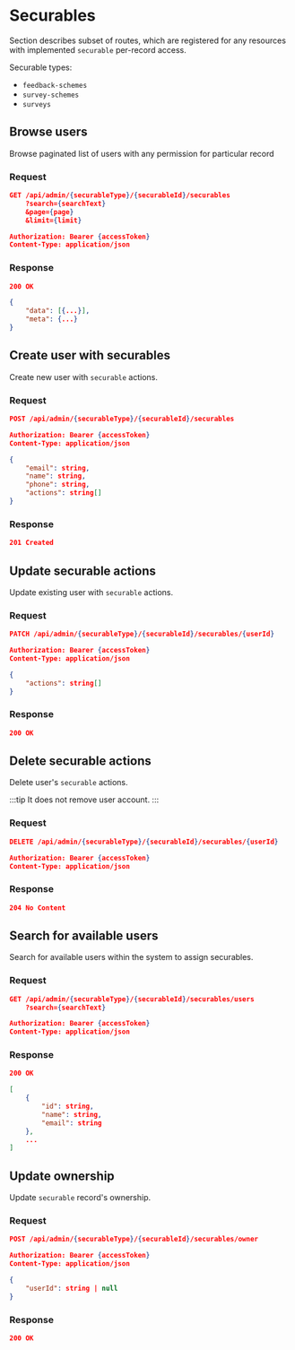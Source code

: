 # Securables

Section describes subset of routes, which are registered for any resources with implemented `securable` per-record access.

Securable types:

- `feedback-schemes`
- `survey-schemes`
- `surveys`

## Browse users

Browse paginated list of users with any permission for particular record

### Request

```json
GET /api/admin/{securableType}/{securableId}/securables
    ?search={searchText}
    &page={page}
    &limit={limit}

Authorization: Bearer {accessToken}
Content-Type: application/json
```

### Response

```json
200 OK

{
    "data": [{...}],
    "meta": {...}
}
```

## Create user with securables

Create new user with `securable` actions.

### Request

```json
POST /api/admin/{securableType}/{securableId}/securables

Authorization: Bearer {accessToken}
Content-Type: application/json

{
    "email": string,
    "name": string,
    "phone": string,
    "actions": string[]
}
```

### Response

```json
201 Created
```

## Update securable actions

Update existing user with `securable` actions.

### Request

```json
PATCH /api/admin/{securableType}/{securableId}/securables/{userId}

Authorization: Bearer {accessToken}
Content-Type: application/json

{
    "actions": string[]
}
```

### Response

```json
200 OK
```

## Delete securable actions

Delete user's `securable` actions.

:::tip
It does not remove user account.
:::

### Request

```json
DELETE /api/admin/{securableType}/{securableId}/securables/{userId}

Authorization: Bearer {accessToken}
Content-Type: application/json
```

### Response

```json
204 No Content
```

## Search for available users

Search for available users within the system to assign securables.

### Request

```json
GET /api/admin/{securableType}/{securableId}/securables/users
    ?search={searchText}

Authorization: Bearer {accessToken}
Content-Type: application/json
```

### Response

```json
200 OK

[
    {
        "id": string,
        "name": string,
        "email": string
    },
    ...
]
```

## Update ownership

Update `securable` record's ownership.

### Request

```json
POST /api/admin/{securableType}/{securableId}/securables/owner

Authorization: Bearer {accessToken}
Content-Type: application/json

{
    "userId": string | null
}
```

### Response

```json
200 OK
```
